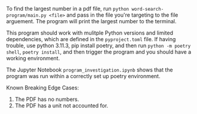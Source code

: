 To find the largest number in a pdf file, run `python word-search-program/main.py <file>` and pass in the file you're targeting to the file arguement. The program will print the largest number to the terminal.

This program should work with mulitple Python versions and limited dependencies, which are defined in the `pyproject.toml` file. If having trouble, use python 3.11.3, pip install poetry, and then run `python -m poetry shell`, `poetry install`, and then trigger the program and you should have a working environment. 

The Jupyter Notebook `program_investigation.ipynb` shows that the program was run within a correctly set up poetry environment.


Known Breaking Edge Cases:
1. The PDF has no numbers.
2. The PDF has a unit not accounted for.